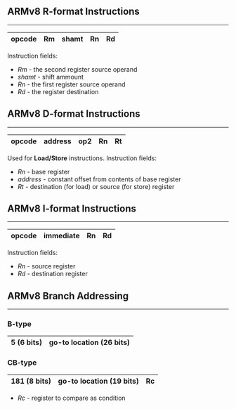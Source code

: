 ## ARMv8 R-format Instructions
---

| opcode | Rm  | shamt | Rn  | Rd  |
| ------ | --- | ----- | --- | --- |
Instruction fields:
- _Rm_ - the second register source operand
- _shamt_ - shift ammount
- _Rn_ - the first register source operand
- _Rd_ - the register destination
## ARMv8 D-format Instructions
---

| opcode | address | op2 | Rn  | Rt  |
| ------ | ------- | --- | --- | --- |
Used for __Load/Store__ instructions. 
Instruction fields:
- _Rn_ - base register
- _address_ - constant offset from contents of base register
- _Rt_ - destination (for load) or source (for store) register
## ARMv8 I-format Instructions
---


| opcode | immediate | Rn  | Rd  |
| ------ | --------- | --- | --- |
Instruction fields:
- _Rn_ - source register
- _Rd_ - destination register

## ARMv8 Branch Addressing
---
### B-type 

| 5 (6 bits) | go-to location (26 bits) |
| ---------- | ------------------------ |
### CB-type

| 181 (8 bits) | go-to location (19 bits) | Rc  |
| ------------ | ------------------------ | --- |
- _Rc_ - register to compare as condition